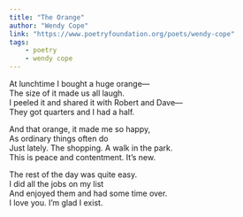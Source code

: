 ```yaml
---
title: "The Orange"
author: "Wendy Cope"
link: "https://www.poetryfoundation.org/poets/wendy-cope"
tags: 
    - poetry
    - wendy cope
---
```


At lunchtime I bought a huge orange—<br>
The size of it made us all laugh.<br>
I peeled it and shared it with Robert and Dave—<br>
They got quarters and I had a half.<br>

And that orange, it made me so happy,<br>
As ordinary things often do<br>
Just lately. The shopping. A walk in the park.<br>
This is peace and contentment. It’s new.<br>

The rest of the day was quite easy.<br>
I did all the jobs on my list<br>
And enjoyed them and had some time over.<br>
I love you. I’m glad I exist.<br>